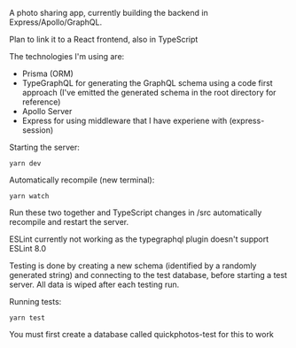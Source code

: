 A photo sharing app, currently building the backend in Express/Apollo/GraphQL.

Plan to link it to a React frontend, also in TypeScript

The technologies I'm using are:

- Prisma (ORM)
- TypeGraphQL for generating the GraphQL schema using a code first approach (I've emitted the generated schema in the root directory for reference)
- Apollo Server
- Express for using middleware that I have experiene with (express-session)

Starting the server:

```
yarn dev
```

Automatically recompile (new terminal):

```
yarn watch
```

Run these two together and TypeScript changes in /src automatically recompile and restart the server.

ESLint currently not working as the typegraphql plugin doesn't support ESLint 8.0

Testing is done by creating a new schema (identified by a randomly generated string) and connecting to the test database, before starting a test server.
All data is wiped after each testing run.

Running tests:

```
yarn test
```

You must first create a database called quickphotos-test for this to work
